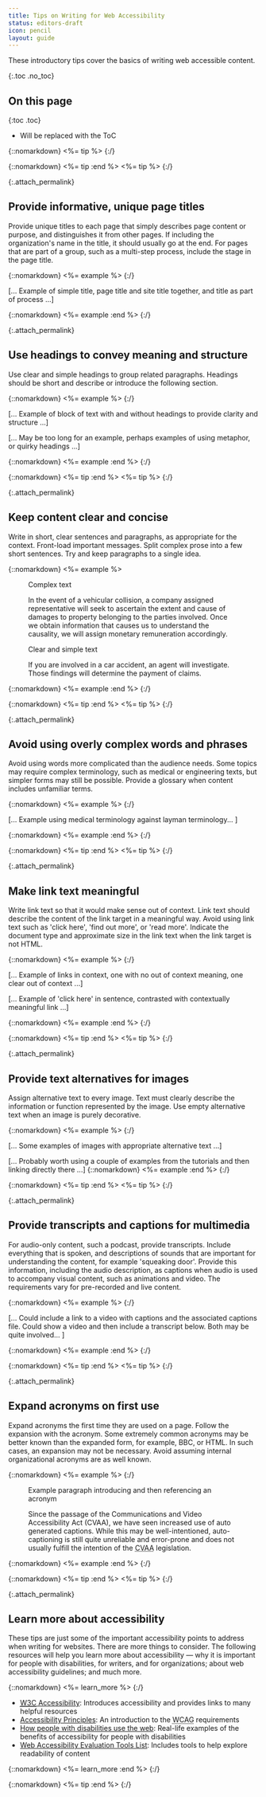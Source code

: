 ```yaml
---
title: Tips on Writing for Web Accessibility
status: editors-draft
icon: pencil
layout: guide
---
```


These introductory tips cover the basics of writing web accessible content.


{:.toc .no_toc}
## On this page

{:toc .toc}
* Will be replaced with the ToC

{::nomarkdown}
<%= tip %>
{:/}

{::nomarkdown}
<%= tip :end %>
<%= tip %>
{:/}

{:.attach_permalink}
## Provide informative, unique page titles

Provide unique titles to each page that simply describes page content or purpose, and distinguishes it from other pages. If including the organization's name in the title, it should usually go at the end. For pages that are part of a group, such as a multi-step process, include the stage in the page title.

{::nomarkdown}
<%= example %>
{:/}

[... Example of simple title, page title and site title together, and title as part of process ...]

{::nomarkdown}
<%= example :end %>
{:/}

{:.attach_permalink}
## Use headings to convey meaning and structure 

Use clear and simple headings to group related paragraphs. Headings should be short and describe or introduce the following section.

{::nomarkdown}
<%= example %>
{:/}

[... Example of block of text with and without headings to provide clarity and structure ...]

[... May be too long for an example, perhaps examples of using metaphor, or quirky headings ...]

{::nomarkdown}
<%= example :end %>
{:/}

{::nomarkdown}
<%= tip :end %>
<%= tip %>
{:/}

{:.attach_permalink}
##  Keep content clear and concise 

Write in short, clear sentences and paragraphs, as appropriate for the context. Front-load important messages. Split complex prose into a few short sentences. Try and keep paragraphs to a single idea.
 
{::nomarkdown}
<%= example %>

<div class="two-column">
  <figure>
    <figcaption>Complex text</figcaption>
    <div>
      <p class="fail">In the event of a vehicular collision, a company assigned representative will seek to ascertain the extent and cause of damages to property belonging to the parties involved. Once we obtain information that causes us to understand the causality, we will assign monetary remuneration accordingly.</p>
    </div>
  </figure>
  <figure>
    <figcaption>Clear and simple text</figcaption>
    <div>
      <p class="pass">If you are involved in a car accident, an agent will investigate. Those findings will determine the payment of claims.</p>
    </div>
  </figure>
</div>

{::nomarkdown}
<%= example :end %>
{:/}

{::nomarkdown}
<%= tip :end %>
<%= tip %>
{:/}

{:.attach_permalink}
## Avoid using overly complex words and phrases

Avoid using words more complicated than the audience needs. Some topics may require complex terminology, such as medical or engineering texts, but simpler forms may still be possible. Provide a glossary when content includes unfamiliar terms. 

{::nomarkdown}
<%= example %>
{:/}

[... Example using medical terminology against layman terminology... ]

{::nomarkdown}
<%= example :end %>
{:/}

{::nomarkdown}
<%= tip :end %>
<%= tip %>
{:/}

{:.attach_permalink}
## Make link text meaningful

Write link text so that it would make sense out of context. Link text should describe the content of the link target in a meaningful way. Avoid using link text such as 'click here', 'find out more', or 'read more'. Indicate the document type and approximate size in the link text when the link target is not HTML. 

{::nomarkdown}
<%= example %>
{:/}

[... Example of links in context, one with no out of context meaning, one clear out of context ...]

[... Example of 'click here' in sentence, contrasted with contextually meaningful link ...]

{::nomarkdown}
<%= example :end %>
{:/}

{::nomarkdown}
<%= tip :end %>
<%= tip %>
{:/}

{:.attach_permalink}
## Provide text alternatives for images

Assign alternative text to every image. Text must clearly describe the information or function represented by the image. Use empty alternative text when an image is purely decorative.

{::nomarkdown}
<%= example %>
{:/}

[... Some examples of images with appropriate alternative text ...]

[... Probably worth using a couple of examples from the tutorials and then linking directly there ...]
{::nomarkdown}
<%= example :end %>
{:/}

{::nomarkdown}
<%= tip :end %>
<%= tip %>
{:/}

{:.attach_permalink}
## Provide transcripts and captions for multimedia

For audio-only content, such a podcast, provide transcripts. Include everything that is spoken, and descriptions of sounds that are important for understanding the content, for example 'squeaking door'. Provide this information, including the audio description, as captions when audio is used to accompany visual content, such as animations and video. The requirements vary for pre-recorded and live content.

{::nomarkdown}
<%= example %>
{:/}

[... Could include a link to a video with captions and the associated captions file. Could show a video and then include a transcript below. Both may be quite involved... ]

{::nomarkdown}
<%= example :end %>
{:/}

{::nomarkdown}
<%= tip :end %>
<%= tip %>
{:/}

{:.attach_permalink}
## Expand acronyms on first use

Expand acronyms the first time they are used on a page. Follow the expansion with the acronym. Some extremely common acronyms may be better known than the expanded form, for example, BBC, or HTML. In such cases, an expansion may not be necessary. Avoid assuming internal organizational acronyms are as well known.

{::nomarkdown}
<%= example %>
{:/}

<div class="">
  <figure>
    <figcaption>Example paragraph introducing and then referencing an acronym</figcaption>
    <div>
      <p>Since the passage of the Communications and Video Accessibility Act (CVAA), we have seen increased use of auto generated captions. While this may be well-intentioned, auto-captioning is still quite unreliable and error-prone and does not usually fulfill the intention of the <abbr title="Communications and Video Accessibility Act">CVAA</abbr> legislation.</p>
    </div>
  </figure>
</div>

{::nomarkdown}
<%= example :end %>
{:/}

{::nomarkdown}
<%= tip :end %>
<%= tip %>
{:/}

{:.attach_permalink}
## Learn more about accessibility

These tips are just some of the important accessibility points to address when writing for websites. There are more things to consider. The following resources will help you learn more about accessibility — why it is important for people with disabilities, for writers, and for organizations; about web accessibility guidelines; and much more. 

{::nomarkdown}
<%= learn_more %>
{:/}

* [<abbr title="World Wide Web Consortium">W3C</abbr> Accessibility](/standards/webdesign/accessibility): Introduces accessibility and provides links to many helpful resources
* [Accessibility Principles](/WAI/intro/people-use-web/principles): An introduction to the <abbr title="Web Content Accessibility Guidelines">WCAG</abbr> requirements
* [How people with disabilities use the web](/WAI/intro/people-use-web): Real-life examples of the benefits of accessibility for people with disabilities
* [Web Accessibility Evaluation Tools List](/WAI/ER/tools/): Includes tools to help explore readability of content

{::nomarkdown}
<%= learn_more :end %>
{:/}

{::nomarkdown}
<%= tip :end %>
{:/}
